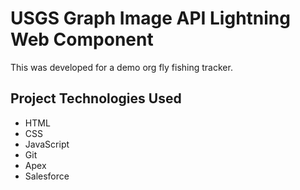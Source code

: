 # USGS Graph Image API Lightning Web Component

This was developed for a demo org fly fishing tracker.

## Project Technologies Used

- HTML
- CSS
- JavaScript
- Git
- Apex
- Salesforce
